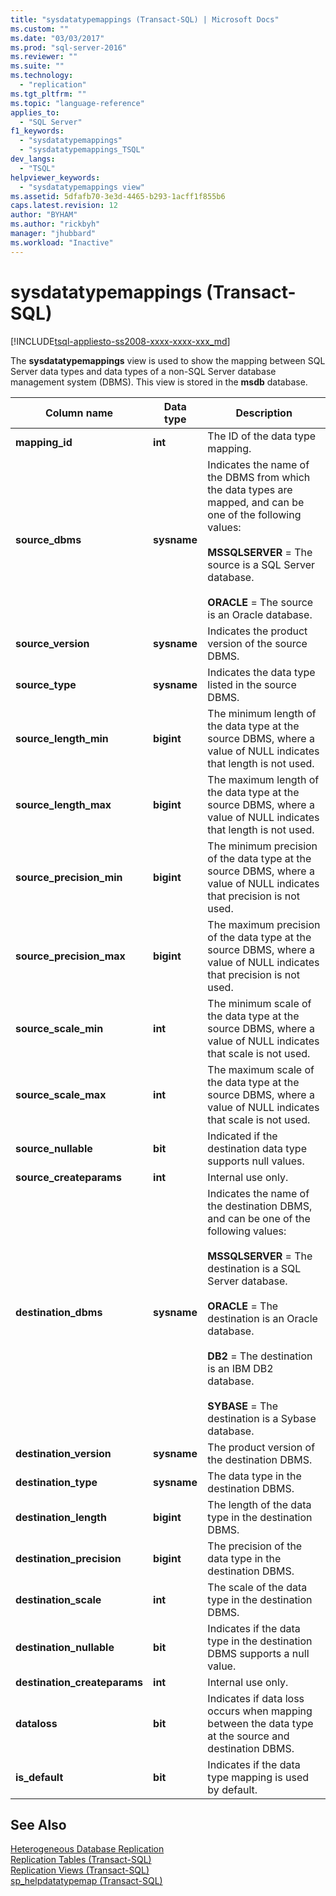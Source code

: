 ```yaml
---
title: "sysdatatypemappings (Transact-SQL) | Microsoft Docs"
ms.custom: ""
ms.date: "03/03/2017"
ms.prod: "sql-server-2016"
ms.reviewer: ""
ms.suite: ""
ms.technology: 
  - "replication"
ms.tgt_pltfrm: ""
ms.topic: "language-reference"
applies_to: 
  - "SQL Server"
f1_keywords: 
  - "sysdatatypemappings"
  - "sysdatatypemappings_TSQL"
dev_langs: 
  - "TSQL"
helpviewer_keywords: 
  - "sysdatatypemappings view"
ms.assetid: 5dfafb70-3e3d-4465-b293-1acff1f855b6
caps.latest.revision: 12
author: "BYHAM"
ms.author: "rickbyh"
manager: "jhubbard"
ms.workload: "Inactive"
---
```

# sysdatatypemappings (Transact-SQL)
[!INCLUDE[tsql-appliesto-ss2008-xxxx-xxxx-xxx_md](../../includes/tsql-appliesto-ss2008-xxxx-xxxx-xxx-md.md)]

  The **sysdatatypemappings** view is used to show the mapping between SQL Server data types and data types of a non-SQL Server database management system (DBMS). This view is stored in the **msdb** database.  
  
|Column name|Data type|Description|  
|-----------------|---------------|-----------------|  
|**mapping_id**|**int**|The ID of the data type mapping.|  
|**source_dbms**|**sysname**|Indicates the name of the DBMS from which the data types are mapped, and can be one of the following values:<br /><br /> **MSSQLSERVER** = The source is a SQL Server database.<br /><br /> **ORACLE** = The source is an Oracle database.|  
|**source_version**|**sysname**|Indicates the product version of the source DBMS.|  
|**source_type**|**sysname**|Indicates the data type listed in the source DBMS.|  
|**source_length_min**|**bigint**|The minimum length of the data type at the source DBMS, where a value of NULL indicates that length is not used.|  
|**source_length_max**|**bigint**|The maximum length of the data type at the source DBMS, where a value of NULL indicates that length is not used.|  
|**source_precision_min**|**bigint**|The minimum precision of the data type at the source DBMS, where a value of NULL indicates that precision is not used.|  
|**source_precision_max**|**bigint**|The maximum precision of the data type at the source DBMS, where a value of NULL indicates that precision is not used.|  
|**source_scale_min**|**int**|The minimum scale of the data type at the source DBMS, where a value of NULL indicates that scale is not used.|  
|**source_scale_max**|**int**|The maximum scale of the data type at the source DBMS, where a value of NULL indicates that scale is not used.|  
|**source_nullable**|**bit**|Indicated if the destination data type supports null values.|  
|**source_createparams**|**int**|Internal use only.|  
|**destination_dbms**|**sysname**|Indicates the name of the destination DBMS, and can be one of the following values:<br /><br /> **MSSQLSERVER** = The destination is a SQL Server database.<br /><br /> **ORACLE** = The destination is an Oracle database.<br /><br /> **DB2** = The destination is an IBM DB2 database.<br /><br /> **SYBASE** = The destination is a Sybase database.|  
|**destination_version**|**sysname**|The product version of the destination DBMS.|  
|**destination_type**|**sysname**|The data type in the destination DBMS.|  
|**destination_length**|**bigint**|The length of the data type in the destination DBMS.|  
|**destination_precision**|**bigint**|The precision of the data type in the destination DBMS.|  
|**destination_scale**|**int**|The scale of the data type in the destination DBMS.|  
|**destination_nullable**|**bit**|Indicates if the data type in the destination DBMS supports a null value.|  
|**destination_createparams**|**int**|Internal use only.|  
|**dataloss**|**bit**|Indicates if data loss occurs when mapping between the data type at the source and destination DBMS.|  
|**is_default**|**bit**|Indicates if the data type mapping is used by default.|  
  
## See Also  
 [Heterogeneous Database Replication](../../relational-databases/replication/non-sql/heterogeneous-database-replication.md)   
 [Replication Tables &#40;Transact-SQL&#41;](../../relational-databases/system-tables/replication-tables-transact-sql.md)   
 [Replication Views &#40;Transact-SQL&#41;](../../relational-databases/system-views/replication-views-transact-sql.md)   
 [sp_helpdatatypemap &#40;Transact-SQL&#41;](../../relational-databases/system-stored-procedures/sp-helpdatatypemap-transact-sql.md)  
  
  
